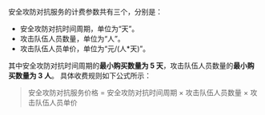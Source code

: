安全攻防对抗服务的计费参数共有三个，分别是：
- 安全攻防对抗时间周期，单位为“天”。
- 攻击队伍人员数量，单位为“人”。
- 攻击队伍人员单价，单位为“元/(人*天)”。

其中安全攻防对抗时间周期的**最小购买数量为 5 天**，攻击队伍人员数量的**最小购买数量为 3 人**。
具体收费规则如下公式所示：
>安全攻防对抗服务价格 = 安全攻防对抗时间周期 × 攻击队伍人员数量 × 攻击队伍人员单价



